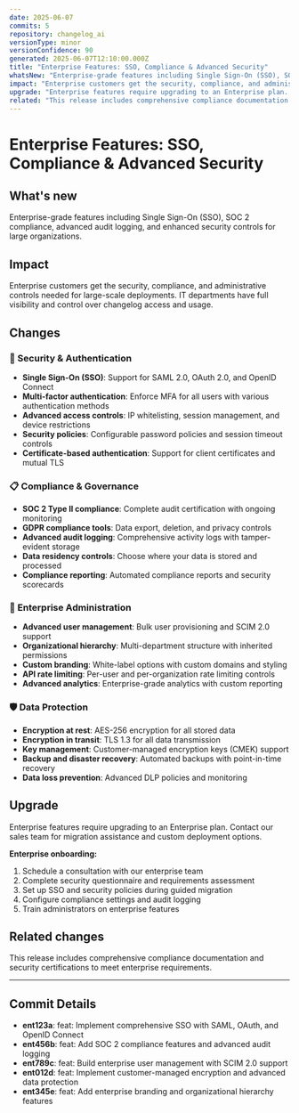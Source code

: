 ```yaml
---
date: 2025-06-07
commits: 5
repository: changelog_ai
versionType: minor
versionConfidence: 90
generated: 2025-06-07T12:10:00.000Z
title: "Enterprise Features: SSO, Compliance & Advanced Security"
whatsNew: "Enterprise-grade features including Single Sign-On (SSO), SOC 2 compliance, advanced audit logging, and enhanced security controls for large organizations."
impact: "Enterprise customers get the security, compliance, and administrative controls needed for large-scale deployments. IT departments have full visibility and control over changelog access and usage."
upgrade: "Enterprise features require upgrading to an Enterprise plan. Contact our sales team for migration assistance and custom deployment options."
related: "This release includes comprehensive compliance documentation and security certifications to meet enterprise requirements."
---
```


# Enterprise Features: SSO, Compliance & Advanced Security

## What's new

Enterprise-grade features including Single Sign-On (SSO), SOC 2 compliance, advanced audit logging, and enhanced security controls for large organizations.

## Impact

Enterprise customers get the security, compliance, and administrative controls needed for large-scale deployments. IT departments have full visibility and control over changelog access and usage.

## Changes

### 🔐 Security & Authentication

- **Single Sign-On (SSO)**: Support for SAML 2.0, OAuth 2.0, and OpenID Connect
- **Multi-factor authentication**: Enforce MFA for all users with various authentication methods
- **Advanced access controls**: IP whitelisting, session management, and device restrictions
- **Security policies**: Configurable password policies and session timeout controls
- **Certificate-based authentication**: Support for client certificates and mutual TLS

### 📋 Compliance & Governance

- **SOC 2 Type II compliance**: Complete audit certification with ongoing monitoring
- **GDPR compliance tools**: Data export, deletion, and privacy controls
- **Advanced audit logging**: Comprehensive activity logs with tamper-evident storage
- **Data residency controls**: Choose where your data is stored and processed
- **Compliance reporting**: Automated compliance reports and security scorecards

### 👥 Enterprise Administration

- **Advanced user management**: Bulk user provisioning and SCIM 2.0 support
- **Organizational hierarchy**: Multi-department structure with inherited permissions
- **Custom branding**: White-label options with custom domains and styling
- **API rate limiting**: Per-user and per-organization rate limiting controls
- **Advanced analytics**: Enterprise-grade analytics with custom reporting

### 🛡️ Data Protection

- **Encryption at rest**: AES-256 encryption for all stored data
- **Encryption in transit**: TLS 1.3 for all data transmission
- **Key management**: Customer-managed encryption keys (CMEK) support
- **Backup and disaster recovery**: Automated backups with point-in-time recovery
- **Data loss prevention**: Advanced DLP policies and monitoring

## Upgrade

Enterprise features require upgrading to an Enterprise plan. Contact our sales team for migration assistance and custom deployment options.

**Enterprise onboarding:**
1. Schedule a consultation with our enterprise team
2. Complete security questionnaire and requirements assessment
3. Set up SSO and security policies during guided migration
4. Configure compliance settings and audit logging
5. Train administrators on enterprise features

## Related changes

This release includes comprehensive compliance documentation and security certifications to meet enterprise requirements.

---

## Commit Details

- **ent123a**: feat: Implement comprehensive SSO with SAML, OAuth, and OpenID Connect
- **ent456b**: feat: Add SOC 2 compliance features and advanced audit logging
- **ent789c**: feat: Build enterprise user management with SCIM 2.0 support
- **ent012d**: feat: Implement customer-managed encryption and advanced data protection
- **ent345e**: feat: Add enterprise branding and organizational hierarchy features 